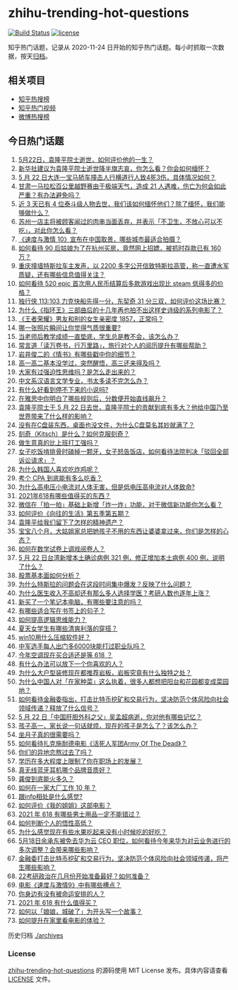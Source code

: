 # zhihu-trending-hot-questions

[![Build Status](https://github.com/justjavac/zhihu-trending-hot-questions/workflows/ci/badge.svg?branch=master)](https://github.com/justjavac/zhihu-trending-hot-questions/actions)
[![license](https://img.shields.io/github/license/justjavac/zhihu-trending-hot-questions)](https://github.com/justjavac/zhihu-trending-hot-questions/blob/master/LICENSE)

知乎热门话题，记录从 2020-11-24 日开始的知乎热门话题。每小时抓取一次数据，按天[归档](./archives)。

## 相关项目

- [知乎热搜榜](https://github.com/justjavac/zhihu-trending-top-search)
- [知乎热门视频](https://github.com/justjavac/zhihu-trending-hot-video)
- [微博热搜榜](https://github.com/justjavac/weibo-trending-hot-search)

## 今日热门话题

<!-- BEGIN -->
<!-- 最后更新时间 Sun May 23 2021 10:14:29 GMT+0800 (China Standard Time) -->

1. [5月22日，袁隆平院士逝世，如何评价他的一生？](https://www.zhihu.com/question/460808291)
2. [新华社建议为袁隆平院士逝世降半旗志哀，你怎么看？你会如何缅怀？](https://www.zhihu.com/question/460853429)
3. [5 月 22
   日大连一宝马轿车撞击人行横道行人致4死3伤，具体情况如何？](https://www.zhihu.com/question/460803059)
4. [甘肃一马拉松百公里越野赛由于极端天气，造成 21
   人遇难，伤亡为何会如此严重？有办法避免吗？](https://www.zhihu.com/question/460921357)
5. [近 3 天已有 4
   位泰斗级人物去世，我们该如何缅怀他们？除了缅怀，我们能够做什么？](https://www.zhihu.com/question/460833743)
6. [苏州一店主将被顾客闻过的肉串当面丢弃，并表示「不卫生，不放心可以不吃」，对此你怎么看？](https://www.zhihu.com/question/460604746)
7. [《速度与激情 10》宣布在中国取景，哪些城市最适合拍摄？](https://www.zhihu.com/question/459923679)
8. [如何看待 90 后姑娘为了在杭州买房，竟然网上招嫖，被抓时存款已有 160
   万？](https://www.zhihu.com/question/460671555)
9. [重庆撞墙特斯拉车主发声，以 2200
   多字公开信致特斯拉高管，称一直遭水军质疑，还有哪些信息值得关注？](https://www.zhihu.com/question/460684619)
10. [如何看待 520 epic 首次用人民币结算后多款游戏出现比 steam
    低得多的价格？](https://www.zhihu.com/question/460584796)
11. [独行侠 113:103 力克快船先得一分，东契奇 31
    分三双，如何评价这场比赛？](https://www.zhihu.com/question/460920237)
12. [为什么《指环王》三部曲后的十几年再也拍不出这样史诗级的系列电影了？](https://www.zhihu.com/question/381939834)
13. [《王者荣耀》男友和别的女生亲密度 1857，正常吗？](https://www.zhihu.com/question/460112550)
14. [哪一张照片瞬间让你觉得气质很重要?](https://www.zhihu.com/question/297341335)
15. [当老师后教学成绩一直垫底，学生总是教不会，该怎么办？](https://www.zhihu.com/question/454011860)
16. [常言道「读万卷书，行万里路」，旅行对个人的阅历提升有哪些帮助？](https://www.zhihu.com/question/460488793)
17. [岩井俊二的《情书》有哪些戳中你的细节？](https://www.zhihu.com/question/364130565)
18. [高一高二基本没学过，突然醒悟，高三还来得及吗？](https://www.zhihu.com/question/430476316)
19. [大家有过强迫性思维吗？是怎么走出来的？](https://www.zhihu.com/question/400662217)
20. [中文系汉语言文学专业，书太多读不完怎么办？](https://www.zhihu.com/question/353004487)
21. [有什么好看到停不下来的小说吗?](https://www.zhihu.com/question/440502581)
22. [在雅思中你明白了哪些规则后，分数便开始直线飙升？](https://www.zhihu.com/question/348084694)
23. [袁隆平院士于 5 月 22
    日去世，袁隆平院士的贡献到底有多大？他给中国乃至世界带来了什么样的影响？](https://www.zhihu.com/question/460812976)
24. [没有在C盘装东西，桌面也没文件，为什么C盘莫名其妙就满了？](https://www.zhihu.com/question/456677257)
25. [刻奇（Kitsch）是什么？如何克服刻奇？](https://www.zhihu.com/question/27039705)
26. [做生意真的比上班打工强吗？](https://www.zhihu.com/question/327874416)
27. [女子吃饭啃排骨时磕掉一颗牙，女子怒告饭店，如何看待法院判决「驳回全部诉讼请求」？](https://www.zhihu.com/question/460584839)
28. [为什么韩国人喜欢吃炸鸡呢？](https://www.zhihu.com/question/22146758)
29. [考个 CPA 到底能有多么吃香？](https://www.zhihu.com/question/335343858)
30. [为什么高电压小电流对人体无害，但是低电压高电流对人体致命?](https://www.zhihu.com/question/388159656)
31. [2021年618有哪些值得买的东西？](https://www.zhihu.com/question/456666788)
32. [微信在「拍一拍」基础上新增「炸一炸」功能，对于微信新功能你怎么看？](https://www.zhihu.com/question/460330878)
33. [如何评价《向往的生活》第五季第五期？](https://www.zhihu.com/question/460535700)
34. [袁隆平给我们留下了怎样的精神遗产？](https://www.zhihu.com/question/460831392)
35. [宝宝八个月，大姑姐家总把她孩子不用的东西让婆婆拿过来，你们是怎样的心态？](https://www.zhihu.com/question/460493652)
36. [如何在数学试卷上调戏阅卷人？](https://www.zhihu.com/question/37124942)
37. [5 月 22 日台湾新增本土确诊病例 321 例，修正增加本土病例 400
    例，说明了什么？](https://www.zhihu.com/question/460819141)
38. [股票基本面如何分析？](https://www.zhihu.com/question/23192771)
39. [为什么特斯拉的问题会在这段时间集中爆发？反映了什么问题？](https://www.zhihu.com/question/460594922)
40. [为什么医生收入不高却还有那么多人选择学医？考研人数也逐年上涨？](https://www.zhihu.com/question/459240182)
41. [新买了一个笔记本电脑，有哪些要注意的吗？](https://www.zhihu.com/question/448396633)
42. [有哪些适合写在书签上的句子？](https://www.zhihu.com/question/354166347)
43. [如何提高逻辑思维能力？](https://www.zhihu.com/question/19599216)
44. [夏天女学生有哪些清爽利落的穿搭？](https://www.zhihu.com/question/395417374)
45. [win10用什么压缩软件好？](https://www.zhihu.com/question/267668022)
46. [中军选手每人出门多6000块能打过职业队吗？](https://www.zhihu.com/question/459668976)
47. [今年空调现在买合适还是等 618 ？](https://www.zhihu.com/question/457239251)
48. [有什么办法可以放下一个你喜欢的人？](https://www.zhihu.com/question/423049471)
49. [为什么大户型装修现在都推荐岩板，岩板究竟有什么独特之处？](https://www.zhihu.com/question/453836267)
50. [为什么中国人对「在家种菜」这么执着，很多人都想把阳台和花园都变成菜园地？](https://www.zhihu.com/question/460289845)
51. [如何看待金融委指出，打击比特币挖矿和交易行为，坚决防范个体风险向社会领域传递？释放了什么信号？](https://www.zhihu.com/question/460721703)
52. [5 月 22
    日「中国肝胆外科之父」吴孟超病逝，你对他有哪些记忆？](https://www.zhihu.com/question/460817685)
53. [孩子高一，家长说一句话就烦，现在的孩子是怎么了？该怎么办？](https://www.zhihu.com/question/446145871)
54. [坐月子真的很需要吗？](https://www.zhihu.com/question/430742837)
55. [如何看待扎克施耐德电影《活死人军团Army Of The
    Dead》？](https://www.zhihu.com/question/460696355)
56. [你们的异地恋熬过去了吗？](https://www.zhihu.com/question/460329836)
57. [学历在多大程度上限制了你在职场上的发展？](https://www.zhihu.com/question/460617091)
58. [真无线蓝牙耳机哪个品牌音质好？](https://www.zhihu.com/question/448219382)
59. [龚俊到底能火多久？](https://www.zhihu.com/question/456965858)
60. [如何在一家大厂工作 10 年？](https://www.zhihu.com/question/460106786)
61. [跟infp相处是什么感觉?](https://www.zhihu.com/question/333771420)
62. [如何评价《我的姐姐》这部电影？](https://www.zhihu.com/question/453290146)
63. [2021 年 618 有哪些男士用品一定不能错过？](https://www.zhihu.com/question/457158249)
64. [如何判断个人的悟性高低？](https://www.zhihu.com/question/24123447)
65. [为什么感觉现在有些水果吃起来没有小时候吃的好吃？](https://www.zhihu.com/question/393480064)
66. [5月18日余承东被免去华为云 CEO
    职位，如何看待今年来华为对云业务进行的多次调整？会带来哪些影响？](https://www.zhihu.com/question/460199755)
67. [金融委打击比特币挖矿和交易行为，坚决防范个体风险向社会领域传递，将产生哪些影响？](https://www.zhihu.com/question/460718389)
68. [22考研政治在几月份开始准备最好？如何准备？](https://www.zhihu.com/question/460644315)
69. [电影《速度与激情9》中有哪些槽点？](https://www.zhihu.com/question/460424382)
70. [你身边有没有被命运安排的人？](https://www.zhihu.com/question/288026861)
71. [2021 年 618 有什么值得买？](https://www.zhihu.com/question/456666024)
72. [如何以「娘娘，城破了」为开头写一个故事？](https://www.zhihu.com/question/455531791)
73. [如何提升在家里看电影的体验？](https://www.zhihu.com/question/22997019)

<!-- END -->

历史归档 [./archives](./archives)

### License

[zhihu-trending-hot-questions](https://github.com/justjavac/zhihu-trending-hot-questions)
的源码使用 MIT License 发布。具体内容请查看 [LICENSE](./LICENSE) 文件。
